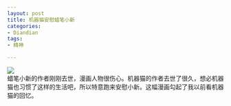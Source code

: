 ```yaml
---
layout: post
title: 机器猫安慰蜡笔小新
categories:
- Diandian
tags:
- 精神

---
```

<img src="http://m3.img.srcdd.com/farm5/d/2012/0627/10/D03F9EDD9DDEC826A32EB3306126AA9A_B500_900_500_445.JPEG" />
<br />蜡笔小新的作者刚刚去世，漫画人物很伤心。机器猫的作者去世了很久，想必机器猫也习惯了这样的生活吧，所以特意跑来安慰小新。这幅漫画勾起了我以前看机器猫的回忆。